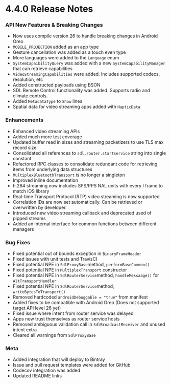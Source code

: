 # 4.4.0 Release Notes

### API New Features & Breaking Changes
- Now uses compile version 26 to handle breaking changes in Android Oreo
- `MOBILE_PROJECTION` added as an app type
- Gesture cancellation was added as a touch even type
- More languages were added to the `Language` enum
- `SystemCapaibilityQuery` was added with a new `SystemCapabilityManager` that can retrieve capabilities
- `VideoStreamingCapabilities` were added. Includes supported codecs, resolution, etc
- Added constructed payloads using BSON
- SDL Remote Control functionality was added. Supports radio and climate controls.
- Added `MetadataType` to `Show` lines
- Spatial data for video streaming apps added with `HapticData`


### Enhancements
- Enhanced video streaming APIs
- Added much more test coverage
- Updated buffer read in sizes and streaming packetizers to use TLS max record size
- Consolidated all references to `sdl.router.startservice` string into single constant
- Refactored RPC classes to consolidate redundant code for retrieving items from underlying data structures
- `MultiplexBluetoothTransport` is no longer a singleton
- Improved inline documentation
- h.264 streaming now includes SPS/PPS NAL units with every I frame to match iOS library
- Real-time Transport Protocol (RTP) video streaming is now supported
- Correlation IDs are now set automatically. Can be retrieved or overwritten by developer.
- Introduced new video streaming callback and deprecated used of pipped streams
- Added an internal interface for common functions between different managers

### Bug Fixes
- Fixed potential out of bounds exception in `BinaryFrameHeader` 
- Fixed issues with unit tests and TravisCI
- Fixed potential NPE in `SdlProxyBase`method, `performBaseCommon()` 
- Fixed potential NPE in `MultiplexTransport` constructor 
- Fixed potential NPE in `SdlRouterService`method, `handleMessaage()` for `AltTransportHandler` 
- Fixed potential NPE in `SdlRouterService`method, `writeBytesToTransport()`
- Removed hardcoded `androidDebuggable = "true"` from manifest
- Added fixes to be compatible with Android Oreo (Does not supported target API level 26 yet)
- Fixed issue where intent from router service was delayed
- Apps now trust themselves as router service hosts
- Removed ambiguous validation call in `SdlBroadcastReceiver` and unused intent extra
- Cleared all warnings from `SdlProxyBase`

### Meta
- Added integration that will deploy to Bintray
- Issue and pull request templates were added for GitHub
- Codecov integration was added
- Updated README links
